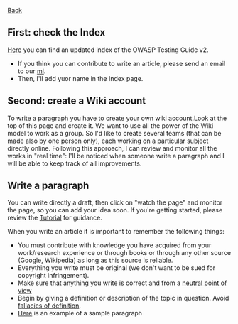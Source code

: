 [Back](http://www.owasp.org/index.php/OWASP_Autumn_of_Code_2006_-_Projects:_Testing_Guide)

## First: check the Index

[Here](http://www.owasp.org/index.php/OWASP_Testing_Guide_v2_Table_of_Contents)
you can find an updated index of the OWASP Testing Guide v2.

  - If you think you can contribute to write an article, please send an
    email to our
    [ml](http://lists.owasp.org/mailman/listinfo/owasp-testing).
  - Then, I'll add yuor name in the Index page.

## Second: create a Wiki account

To write a paragraph you have to create your own wiki account.Look at
the top of this page and create it.
We want to use all the power of the Wiki model to work as a group. So
I'd like to create several teams (that can be made also by one person
only), each working on a particular subject directly online. Following
this approach, I can review and monitor all the works in "real time":
I'll be noticed when someone write a paragraph and I will be able to
keep track of all improvements.

## Write a paragraph

You can write directly a draft, then click on "watch the page" and
monitor the page, so you can add your idea soon. If you're getting
started, please review the [Tutorial](Tutorial "wikilink") for guidance.

When you write an article it is important to remember the following
things:

  - You must contribute with knowledge you have acquired from your
    work/research experience or through books or through any other
    source (Google, Wikipedia) as long as this source is reliable.
  - Everything you write must be original (we don't want to be sued for
    copyright infringement).
  - Make sure that anything you write is correct and from a [neutral
    point of
    view](http://en.wikipedia.org/wiki/Wikipedia:Neutral_point_of_view)
  - Begin by giving a definition or description of the topic in
    question. Avoid [fallacies of
    definition](http://en.wikipedia.org/wiki/Fallacies_of_definition).
  - [Here](http://www.owasp.org/index.php/Cookie_and_Session_Token_Manipulation_AoC)
    is an example of a sample paragraph